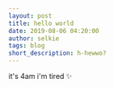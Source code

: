 ```yaml
---
layout: post
title: hello world
date: 2019-08-06 04:20:00
author: selkie
tags: blog
short_description: h-hewwo?
---
```

it's 4am i'm tired
:sparkles:
